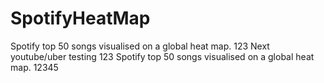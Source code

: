 # SpotifyHeatMap

Spotify top 50 songs visualised on a global heat map. 123
Next youtube/uber
testing 123
Spotify top 50 songs visualised on a global heat map. 12345

